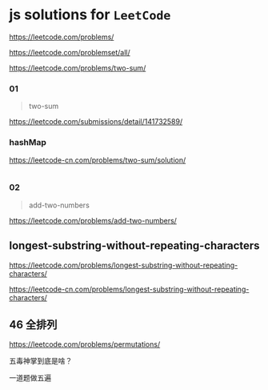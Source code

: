 # js solutions for `LeetCode`

https://leetcode.com/problems/

https://leetcode.com/problemset/all/

https://leetcode.com/problems/two-sum/

### 01

> two-sum

https://leetcode.com/submissions/detail/141732589/

### hashMap

https://leetcode-cn.com/problems/two-sum/solution/

```js


```


### 02

> add-two-numbers

https://leetcode.com/problems/add-two-numbers/

## longest-substring-without-repeating-characters

https://leetcode.com/problems/longest-substring-without-repeating-characters/

https://leetcode-cn.com/problems/longest-substring-without-repeating-characters/


## 46 全排列

https://leetcode.com/problems/permutations/


五毒神掌到底是啥？

一道题做五遍
